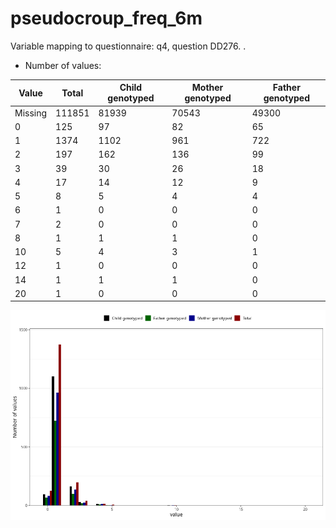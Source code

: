 # pseudocroup_freq_6m
Variable mapping to questionnaire: q4, question DD276.
.
- Number of values:

| Value | Total | Child genotyped | Mother genotyped | Father genotyped |
| ----- | ----- | --------------- | ---------------- | ---------------- |
| Missing | 111851 | 81939 | 70543 | 49300 |
| 0 | 125 | 97 | 82 |65 |
| 1 | 1374 | 1102 | 961 |722 |
| 2 | 197 | 162 | 136 |99 |
| 3 | 39 | 30 | 26 |18 |
| 4 | 17 | 14 | 12 |9 |
| 5 | 8 | 5 | 4 |4 |
| 6 | 1 | 0 | 0 |0 |
| 7 | 2 | 0 | 0 |0 |
| 8 | 1 | 1 | 1 |0 |
| 10 | 5 | 4 | 3 |1 |
| 12 | 1 | 0 | 0 |0 |
| 14 | 1 | 1 | 1 |0 |
| 20 | 1 | 0 | 0 |0 |



![](pseudocroup_freq_6m_n.png)



